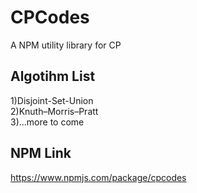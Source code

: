 # CPCodes
A NPM utility library for CP

## Algotihm List

1)Disjoint-Set-Union<br>
2)Knuth–Morris–Pratt<br>
3)...more to come<br>

## NPM Link
https://www.npmjs.com/package/cpcodes
